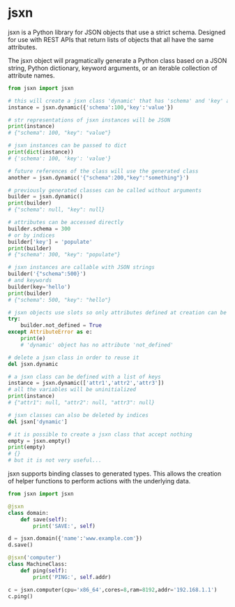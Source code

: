 jsxn
====

jsxn is a Python library for JSON objects that use a strict schema. Designed for use with REST APIs that return lists of objects that all have the same attributes.

The jsxn object will pragmatically generate a Python class based on a JSON string, Python dictionary, keyword arguments, or an iterable collection of attribute names.


```python
from jsxn import jsxn

# this will create a jsxn class 'dynamic' that has 'schema' and 'key' as attributes
instance = jsxn.dynamic({'schema':100,'key':'value'})

# str representations of jsxn instances will be JSON
print(instance)
# {"schema": 100, "key": "value"}

# jsxn instances can be passed to dict
print(dict(instance))
# {'schema': 100, 'key': 'value'}

# future references of the class will use the generated class
another = jsxn.dynamic('{"schema":200,"key":"something"}')

# previously generated classes can be called without arguments
builder = jsxn.dynamic()
print(builder)
# {"schema": null, "key": null}

# attributes can be accessed directly
builder.schema = 300
# or by indices
builder['key'] = 'populate'
print(builder)
# {"schema": 300, "key": "populate"}

# jsxn instances are callable with JSON strings
builder('{"schema":500}')
# and keywords
builder(key='hello')
print(builder)
# {"schema": 500, "key": "hello"}

# jsxn objects use slots so only attributes defined at creation can be assigned
try:
    builder.not_defined = True
except AttributeError as e:
    print(e)
    # 'dynamic' object has no attribute 'not_defined'

# delete a jsxn class in order to reuse it
del jsxn.dynamic

# a jsxn class can be defined with a list of keys
instance = jsxn.dynamic(['attr1','attr2','attr3'])
# all the variables will be uninitialized
print(instance)
# {"attr1": null, "attr2": null, "attr3": null}

# jsxn classes can also be deleted by indices
del jsxn['dynamic']

# it is possible to create a jsxn class that accept nothing
empty = jsxn.empty()
print(empty)
# {}
# but it is not very useful...
```

jsxn supports binding classes to generated types. This allows the creation of helper functions to perform actions with the underlying data.

```python
from jsxn import jsxn

@jsxn
class domain:
    def save(self):
        print('SAVE:', self)

d = jsxn.domain({'name':'www.example.com'})
d.save()

@jsxn('computer')
class MachineClass:
    def ping(self):
        print('PING:', self.addr)

c = jsxn.computer(cpu='x86_64',cores=8,ram=8192,addr='192.168.1.1')
c.ping()
```
